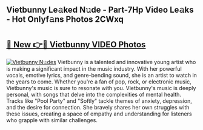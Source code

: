 ## Vietbunny Le𝚊ked N𝚞de - Part-7Hp Video Le𝚊ks - Hot Onlyf𝚊ns Photos 2CWxq

# <h2><a href="http://ac10044.deff.icu/?id=Vietbunny">🔗 New 👉🔴 Vietbunny VIDEO Photos</a></h2>

[![Vietbunny N𝚞des](https://i.imgur.com/rIISA9y.gif)](http://ac10044.deff.icu/?id=Vietbunny)
Vietbunny is a talented and innovative young artist who is making a significant impact in the music industry. With her powerful vocals, emotive lyrics, and genre-bending sound, she is an artist to watch in the years to come. Whether you're a fan of pop, rock, or electronic music, Vietbunny's music is sure to resonate with you. Vietbunny's music is deeply personal, with songs that delve into the complexities of mental health. Tracks like "Pool Party" and "Softly" tackle themes of anxiety, depression, and the desire for connection. She bravely shares her own struggles with these issues, creating a space of empathy and understanding for listeners who grapple with similar challenges.
